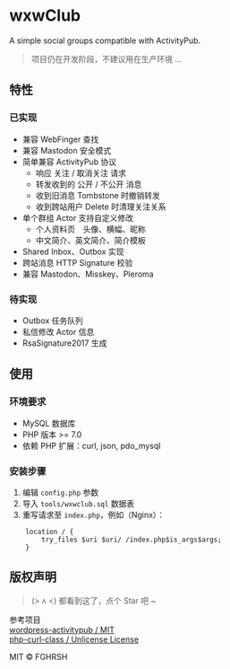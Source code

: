 # wxwClub

A simple social groups compatible with ActivityPub.

> 项目仍在开发阶段，不建议用在生产环境 ...

## 特性

### 已实现

- 兼容 WebFinger 查找
- 兼容 Mastodon 安全模式
- 简单兼容 ActivityPub 协议
  - 响应 关注 / 取消关注 请求
  - 转发收到的 公开 / 不公开 消息
  - 收到旧消息 Tombstone 时撤销转发
  - 收到跨站用户 Delete 时清理关注关系
- 单个群组 Actor 支持自定义修改
  - 个人资料页　头像、横幅、昵称
  - 中文简介、英文简介、简介模板
- Shared Inbox、Outbox 实现
- 跨站消息 HTTP Signature 校验
- 兼容 Mastodon、Misskey、Pleroma

### 待实现
- Outbox 任务队列
- 私信修改 Actor 信息
- RsaSignature2017 生成

## 使用

### 环境要求
- MySQL 数据库
- PHP 版本 >= 7.0
- 依赖 PHP 扩展：curl, json, pdo_mysql

### 安装步骤
1. 编辑 `config.php` 参数
2. 导入 `tools/wxwclub.sql` 数据表
3. 重写请求至 `index.php`，例如（Nginx）：
```
    location / {
        try_files $uri $uri/ /index.php$is_args$args;
    }
```

## 版权声明

> (> ʌ <) 都看到这了，点个 Star 吧 ~

参考项目  
[wordpress-activitypub / MIT][1]  
[php-curl-class / Unlicense License][2]  
  
MIT © FGHRSH

  [1]: https://github.com/pfefferle/wordpress-activitypub "ActivityPub for WordPress"
  [2]: https://github.com/php-curl-class/php-curl-class "php-curl-class"
